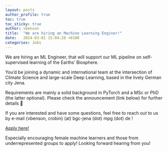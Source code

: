 ```yaml
---
layout: posts
author_profile: true
toc: true
toc_sticky: true
author: vbenson
title:  "We are hiring an Machine Learning Enginer!"
date:   2024-03-01 15:04:28 +0100
categories: Jobs
---
```


We are hiring an ML Engineer, that will support our ML pipeline on self-supervised learning of the Earths’ Biosphere.

You’d be joining a dynamic and international team at the intersection of Climate Science and large-scale Deep Learning, based in the lively German city Jena.

Requirements are mainly a solid background in PyTorch and a MSc or PhD (the latter optional). Please check the announcement (link below) for further details 🙂 

If you are interested and have some questions, feel free to reach out to us by e-mail {vbenson, crobin} (at) bgc-jena (dot) mpg (dot) de !

[Apply here!](https://www.mpg.de/21614793/research-software-engineer-machine-learning)

Especially encouraging female machine learners and those from underrepresented groups to apply! Looking forward hearing from you! 